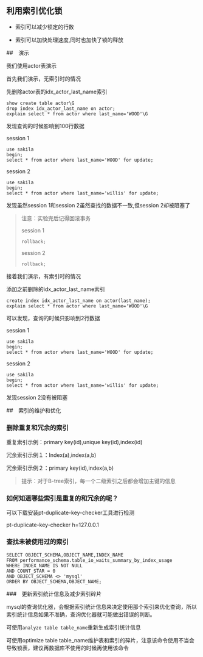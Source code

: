 ## 利用索引优化锁

- 索引可以减少锁定的行数

- 索引可以加快处理速度,同时也加快了锁的释放



##　演示

我们使用actor表演示

首先我们演示，无索引时的情况

先删除actor表的idx_actor_last_name索引

```mysql
show create table actor\G
drop index idx_actor_last_name on actor;
explain select * from actor where last_name='WOOD'\G
```

发现查询的时候影响到100行数据

session 1

```mysql
use sakila
begin;
select * from actor where last_name='WOOD' for update;
```

session 2

```mysql
use sakila
begin;
select * from actor where last_name='willis' for update;
```

发现虽然session 1和session 2虽然查找的数据不一致,但session 2却被阻塞了

> 注意：实验完后记得回滚事务
>
> session 1
>
> ```mysql
> rollback;
> ```
>
> session 2
>
> ```mysql
> rollback;
> ```



接着我们演示，有索引时的情况

添加之前删除的idx_actor_last_name索引

```mysql
create index idx_actor_last_name on actor(last_name);
explain select * from actor where last_name='WOOD'\G
```

可以发现，查询的时候只影响到2行数据

session 1

```mysql
use sakila
begin;
select * from actor where last_name='WOOD' for update;
```

session 2

```mysql
use sakila
begin;
select * from actor where last_name='willis' for update;
```

发现session 2没有被阻塞



##　索引的维护和优化

### 删除重复和冗余的索引

重复索引示例：primary key(id),unique key(id),index(id)

冗余索引示例１：Index(a),index(a,b)

冗余索引示例２：primary key(id),index(a,b)

> 提示：对于B-tree索引，每一个二级索引之后都会增加主键的信息



### 如何知道哪些索引是重复的和冗余的呢？

可以下载安装pt-duplicate-key-checker工具进行检测

pt-duplicate-key-checker h=127.0.0.1



### 查找未被使用过的索引

```mysql
SELECT OBJECT_SCHEMA,OBJECT_NAME,INDEX_NAME
FROM performance_schema.table_io_waits_summary_by_index_usage
WHERE INDEX_NAME IS NOT NULL
AND COUNT_STAR = 0
AND OBJECT_SCHEMA <> 'mysql'
ORDER BY OBJECT_SCHEMA,OBJECT_NAME;
```



###　更新索引统计信息及减少索引碎片

mysql的查询优化器，会根据索引统计信息来决定使用那个索引来优化查询，所以索引统计信息如果不准确，查询优化器就可能做出错误的判断。

可使用`analyze table table_name`重新生成索引统计信息

可使用optimize table table_name维护表和索引的碎片，注意该命令使用不当会导致锁表，建议再数据库不使用的时候再使用该命令

